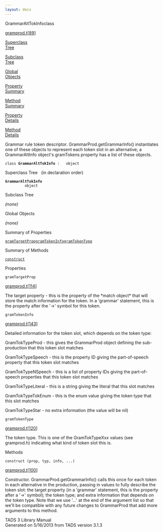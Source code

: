 ```yaml
---
layout: docs
---
```

<span class="title">GrammarAltTokInfo</span><span class="type">class</span>

[gramprod.t](../file/gramprod.t.html)\[[89](../source/gramprod.t.html#89)\]

[Superclass  
Tree](#_SuperClassTree_)

[Subclass  
Tree](#_SubClassTree_)

[Global  
Objects](#_ObjectSummary_)

[Property  
Summary](#_PropSummary_)

[Method  
Summary](#_MethodSummary_)

[Property  
Details](#_Properties_)

[Method  
Details](#_Methods_)



Grammar rule token descriptor. GrammarProd.getGrammarInfo() instantiates
one of these objects to represent each token slot in an alternative; a
GrammarAltInfo object's gramTokens property has a list of these objects.

`class `**`GrammarAltTokInfo`**` :   object`



<span id="_SuperClassTree_"></span>



<span class="hdln">Superclass Tree</span>   (in declaration order)



**`GrammarAltTokInfo`**  
`         object`  
<span id="_SubClassTree_"></span>



<span class="hdln">Subclass Tree</span>  



*(none)* <span id="_ObjectSummary_"></span>



<span class="hdln">Global Objects</span>  



*(none)* <span id="_PropSummary_"></span>



<span class="hdln">Summary of Properties</span>  



[`gramTargetProp`](#gramTargetProp)[`gramTokenInfo`](#gramTokenInfo)[`gramTokenType`](#gramTokenType)

<span id="_MethodSummary_"></span>



<span class="hdln">Summary of Methods</span>  



[`construct`](#construct)

<span id="_Properties_"></span>



<span class="hdln">Properties</span>  



<span id="gramTargetProp"></span>

`gramTargetProp`

[gramprod.t](../file/gramprod.t.html)\[[114](../source/gramprod.t.html#114)\]



The target property - this is the property of the \*match object\* that
will store the match information for the token. In a 'grammar'
statement, this is the property after the '-\>' symbol for this token.



<span id="gramTokenInfo"></span>

`gramTokenInfo`

[gramprod.t](../file/gramprod.t.html)\[[143](../source/gramprod.t.html#143)\]



Detailed information for the token slot, which depends on the token
type:

GramTokTypeProd - this gives the GrammarProd object defining the
sub-production that this token slot matches

GramTokTypeSpeech - this is the property ID giving the part-of-speech
property that this token slot matches

GramTokTypeNSpeech - this is a list of property IDs giving the
part-of-speech properties that this token slot matches

GramTokTypeLiteral - this is a string giving the literal that this slot
matches

GramTokTypeTokEnum - this is the enum value giving the token type that
this slot matches

GramTokTypeStar - no extra information (the value will be nil)



<span id="gramTokenType"></span>

`gramTokenType`

[gramprod.t](../file/gramprod.t.html)\[[120](../source/gramprod.t.html#120)\]



The token type. This is one of the GramTokTypeXxx values (see
gramprod.h) indicating what kind of token slot this is.



<span id="_Methods_"></span>



<span class="hdln">Methods</span>  



<span id="construct"></span>

`construct (prop, typ, info, ...)`

[gramprod.t](../file/gramprod.t.html)\[[100](../source/gramprod.t.html#100)\]



Constructor. GrammarProd.getGrammarInfo() calls this once for each token
in each alternative in the production, passing in values to fully
describe the token slot: the target property (in a 'grammar' statement,
this is the property after a '-\>' symbol); the token type; and extra
information that depends on the token type. Note that we use '...' at
the end of the argument list so that we'll be compatible with any future
changes to GrammarProd that add more arguments to this method.





TADS 3 Library Manual  
Generated on 5/16/2013 from TADS version 3.1.3


